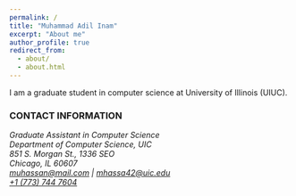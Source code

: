 ```yaml
---
permalink: /
title: "Muhammad Adil Inam"
excerpt: "About me"
author_profile: true
redirect_from: 
  - about/
  - about.html
---
```


I am a graduate student in computer science at University of Illinois (UIUC).<br>


### CONTACT INFORMATION
<em> Graduate Assistant in Computer Science </em> <br>
<em> Department of Computer Science, UIC</em> <br>
<em> 851 S. Morgan St., 1336 SEO </em> <br>
<em> Chicago, IL 60607</em> <br>
<em> [muhassan@mail.com](mailto:muhassan@mail.com) | [mhassa42@uic.edu](mailto:mhassa42@uic.edu) </em> <br>
<em> [+1 (773) 744 7604](tel:7737447604) </em> <br>

<!-- <img src="/images/hassan_2021_2.jpeg" width="200"> -->

